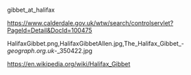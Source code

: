 
gibbet_at_halifax

https://www.calderdale.gov.uk/wtw/search/controlservlet?PageId=Detail&DocId=100475


HalifaxGibbet.png,HalifaxGibbetAllen.jpg,The_Halifax_Gibbet_-_geograph.org.uk_-_350422.jpg

https://en.wikipedia.org/wiki/Halifax_Gibbet